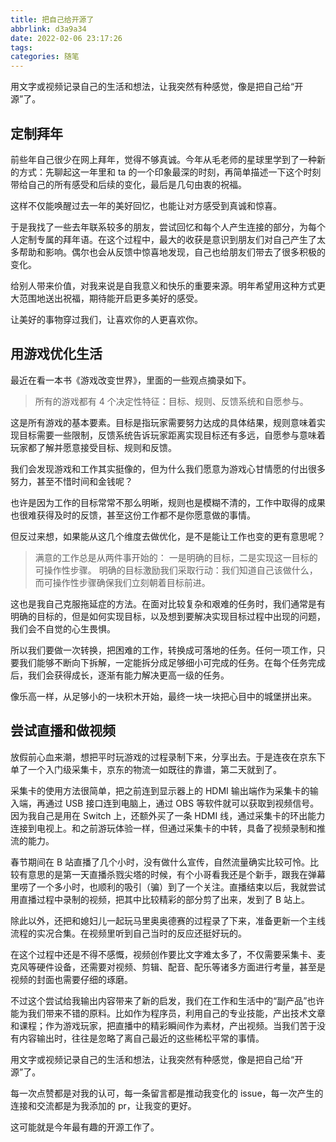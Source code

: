 ```yaml
---
title: 把自己给开源了
abbrlink: d3a9a34
date: 2022-02-06 23:17:26
tags:
categories: 随笔
---
```


用文字或视频记录自己的生活和想法，让我突然有种感觉，像是把自己给“开源”了。

<!-- more -->

## 定制拜年
前些年自己很少在网上拜年，觉得不够真诚。今年从毛老师的星球里学到了一种新的方式：先聊起这一年里和 ta 的一个印象最深的时刻，再简单描述一下这个时刻带给自己的所有感受和后续的变化，最后是几句由衷的祝福。

这样不仅能唤醒过去一年的美好回忆，也能让对方感受到真诚和惊喜。

于是我找了一些去年联系较多的朋友，尝试回忆和每个人产生连接的部分，为每个人定制专属的拜年语。在这个过程中，最大的收获是意识到朋友们对自己产生了太多帮助和影响。偶尔也会从反馈中惊喜地发现，自己也给朋友们带去了很多积极的变化。

给别人带来价值，对我来说是自我意义和快乐的重要来源。明年希望用这种方式更大范围地送出祝福，期待能开启更多美好的感受。

让美好的事物穿过我们，让喜欢你的人更喜欢你。

## 用游戏优化生活
最近在看一本书《游戏改变世界》，里面的一些观点摘录如下。

> 所有的游戏都有 4 个决定性特征：目标、规则、反馈系统和自愿参与。

这是所有游戏的基本要素。目标是指玩家需要努力达成的具体结果，规则意味着实现目标需要一些限制，反馈系统告诉玩家距离实现目标还有多远，自愿参与意味着玩家都了解并愿意接受目标、规则和反馈。

我们会发现游戏和工作其实挺像的，但为什么我们愿意为游戏心甘情愿的付出很多努力，甚至不惜时间和金钱呢？

也许是因为工作的目标常常不那么明晰，规则也是模糊不清的，工作中取得的成果也很难获得及时的反馈，甚至这份工作都不是你愿意做的事情。

但反过来想，如果能从这几个维度去做优化，是不是能让工作也变的更有意思呢？

> 满意的工作总是从两件事开始的：
一是明确的目标，二是实现这一目标的可操作性步骤。
明确的目标激励我们采取行动：我们知道自己该做什么，而可操作性步骤确保我们立刻朝着目标前进。

这也是我自己克服拖延症的方法。在面对比较复杂和艰难的任务时，我们通常是有明确的目标的，但是如何实现目标，以及想到要解决实现目标过程中出现的问题，我们会不自觉的心生畏惧。

所以我们要做一次转换，把困难的工作，转换成可落地的任务。任何一项工作，只要我们能够不断向下拆解，一定能拆分成足够细小可完成的任务。在每个任务完成后，我们会获得成长，逐渐有能力解决更高一级的任务。

像乐高一样，从足够小的一块积木开始，最终一块一块把心目中的城堡拼出来。

## 尝试直播和做视频
放假前心血来潮，想把平时玩游戏的过程录制下来，分享出去。于是连夜在京东下单了一个入门级采集卡，京东的物流一如既往的靠谱，第二天就到了。

采集卡的使用方法很简单，把之前连到显示器上的 HDMI 输出端作为采集卡的输入端，再通过 USB 接口连到电脑上，通过 OBS 等软件就可以获取到视频信号。因为我自己是用在 Switch 上，还额外买了一条 HDMI 线，通过采集卡的环出能力连接到电视上。和之前游玩体验一样，但通过采集卡的中转，具备了视频录制和推流的能力。

春节期间在 B 站直播了几个小时，没有做什么宣传，自然流量确实比较可怜。比较有意思的是第一天直播杀戮尖塔的时候，有个小哥看我还是个新手，跟我在弹幕里唠了一个多小时，也顺利的吸引（骗）到了一个关注。直播结束以后，我就尝试用直播过程中录制的视频，把其中比较精彩的部分剪了出来，发到了 B 站上。

除此以外，还把和媳妇儿一起玩马里奥奥德赛的过程录了下来，准备更新一个主线流程的实况合集。在视频里听到自己当时的反应还挺好玩的。

在这个过程中还是不得不感慨，视频创作要比文字难太多了，不仅需要采集卡、麦克风等硬件设备，还需要对视频、剪辑、配音、配乐等诸多方面进行考量，甚至是视频的封面也需要仔细的琢磨。

不过这个尝试给我输出内容带来了新的启发，我们在工作和生活中的“副产品”也许能为我们带来不错的原料。比如作为程序员，利用自己的专业技能，产出技术文章和课程；作为游戏玩家，把直播中的精彩瞬间作为素材，产出视频。当我们苦于没有内容输出时，往往是忽略了离自己最近的这些稀松平常的事情。

用文字或视频记录自己的生活和想法，让我突然有种感觉，像是把自己给“开源”了。

每一次点赞都是对我的认可，每一条留言都是推动我变化的 issue，每一次产生的连接和交流都是为我添加的 pr，让我变的更好。

这可能就是今年最有趣的开源工作了。